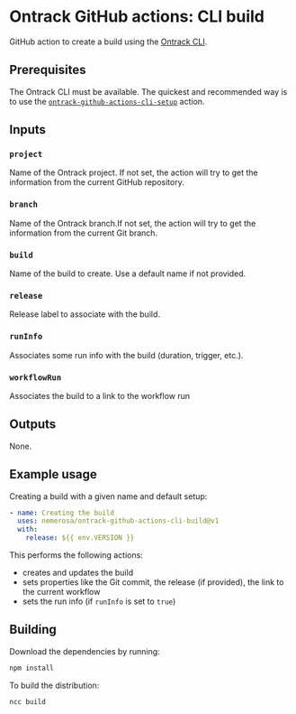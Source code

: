 # Ontrack GitHub actions: CLI build

GitHub action to create a build using the [Ontrack CLI](https://github.com/nemerosa/ontrack-cli).

## Prerequisites

The Ontrack CLI must be available. The quickest and recommended way is to use the
[`ontrack-github-actions-cli-setup`](https://github.com/nemerosa/ontrack-github-actions-cli-setup) action.

## Inputs

### `project`

Name of the Ontrack project. If not set, the action will try to get the information
from the current GitHub repository.

### `branch`

Name of the Ontrack branch.If not set, the action will try to get the information
from the current Git branch.

### `build`

Name of the build to create. Use a default name if not provided.

### `release`

Release label to associate with the build.

### `runInfo`

Associates some run info with the build (duration, trigger, etc.).

### `workflowRun`

Associates the build to a link to the workflow run

## Outputs

None.

## Example usage

Creating a build with a given name and default setup:

```yaml
- name: Creating the build
  uses: nemerosa/ontrack-github-actions-cli-build@v1
  with:
    release: ${{ env.VERSION }}
```

This performs the following actions:

* creates and updates the build
* sets properties like the Git commit, the release (if provided), the link to the current workflow
* sets the run info (if `runInfo` is set to `true`)

## Building

Download the dependencies by running:

```bash
npm install
```

To build the distribution:

```bash
ncc build
```
